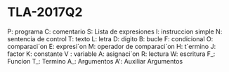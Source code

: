 # TLA-2017Q2

P: programa
C: comentario
S: Lista de expresiones
I: instruccion simple
N: sentencia de control
T: texto
L: letra
D: digito
B: bucle
F: condicional
O: comparaci´on
E: expresi´on
M: operador de comparaci´on
H: t´ermino
J: factor
K: constante
V : variable
A: asignaci´on
R: lectura
W: escritura
F_: Funcion
T_: Termino
A_: Argumentos
A': Auxiliar Argumentos
